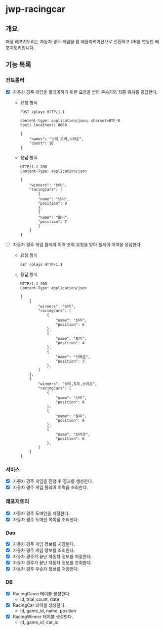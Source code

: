 # jwp-racingcar

## 개요

해당 레포지토리는 자동차 경주 게임을 웹 애플리케이션으로 전환하고 DB를 연동한 레포지토리입니다.

## 기능 목록

### 컨트롤러

- [x] 자동차 경주 게임을 플레이하기 위한 요청을 받아 우승자와 최종 위치를 응답한다.

    - 요청 형식
        ```text
        POST /plays HTTP/1.1
        
        content-type: application/json; charset=UTF-8
        host: localhost: 8080
        
        {
            "names": "브리,토미,브라운",
            "count": 10
        }
        ```

    - 응답 형식
        ```text
        HTTP/1.1 200
        Content-Type: application/json
        
        {
            "winners": "브리",
            "racingCars": [
                {
                "name": "브리",
                "position": 9
                },
                {
                "name": "토미",
                "position": 7
                }
            ]
        }
        ```
- [ ] 자동차 경주 게임 플레이 이력 조회 요청을 받아 플레이 이력을 응답한다.

    - 요청 형식
        ```text
        GET /plays HTTP/1.1
        ```

    - 응답 형식
        ```text
        HTTP/1.1 200 
        Content-Type: application/json

        [
            {
                "winners": "브리",
                "racingCars": [
                    {
                        "name": "브리",
                        "position": 6
                    },
                    {
                        "name": "토미",
                        "position": 4
                    },
                    {
                        "name": "브라운",
                        "position": 3
                    },
                ]
            },
            {
                "winners": "브리,토미,브라운",
                "racingCars": [
                    {
                        "name": "브리",
                        "position": 6
                    },
                    {
                        "name": "토미",
                        "position": 6
                    },
                    {
                        "name": "브라운",
                        "position": 6
                    },
                ]
            }
        ]
        ```

### 서비스

- [x] 자동차 경주 게임을 진행 후 결과를 생성한다.
- [x] 자동차 경주 게임 플레이 이력을 조회한다.

### 레포지토리

- [x] 자동차 경주 도메인을 저장한다.
- [x] 자동차 경주 도메인 목록을 조회한다.

### Dao

- [x] 자동차 경주 게임 정보를 저장한다.
- [x] 자동차 경주 게임 정보를 조회한다.
- [x] 자동차 경주가 끝난 자동차 정보를 저장한다.
- [x] 자동차 경주가 끝난 자동차 정보를 조회한다.
- [x] 자동차 경주 우승자 정보를 저장한다.

### DB

- [x] RacingGame 테이블 생성한다.
    - id, trial_count, date
- [x] RacingCar 테이블 생성한다.
    - id, game_id, name, position
- [x] RacingWinner 테이블 생성한다.
    - id, game_id, car_id
